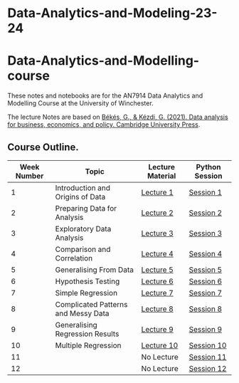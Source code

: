 # Data-Analytics-and-Modeling-23-24

# Data-Analytics-and-Modelling-course
These notes and notebooks are for the AN7914 Data Analytics and Modelling Course at the University of Winchester.

The lecture Notes are based on [Békés, G., & Kézdi, G. (2021). Data analysis for business, economics, and policy. Cambridge University Press](https://gabors-data-analysis.com/).

## Course Outline.

| Week Number | Topic                                  | Lecture Material       | Python Session |
|-------------|----------------------------------------|------------------------|----------------|
| 1      | Introduction and Origins of Data       | [Lecture 1](AN7914_L01.pdf) |[Session 1](Python%20Sessions/AN7914_Week_01_Python.pdf)      |
| 2      | Preparing Data for Analysis            | [Lecture 2](AN7914_L02.pdf) |[Session 2](Python%20Sessions/AN7914_Week_02_Python.pdf)      | 
| 3      | Exploratory Data Analysis              | [Lecture 3](AN7914_L03.pdf) |[Session 3](Python%20Sessions/AN7914_Week_03_Python.pdf)      |
| 4      | Comparison and Correlation             | [Lecture 4](AN7914_L04.pdf) |[Session 4](Python%20Sessions/AN7914_Week_05_Python.pdf)      |
| 5      | Generalising From Data                 | [Lecture 5](AN7914_L05.pdf) |[Session 5](Python%20Sessions/AN7914_Week_06_Python.pdf)      |
| 6      | Hypothesis Testing                     | [Lecture 6](AN7914_L06.pdf) |[Session 6](Python%20Sessions/AN7914_Week_07_Python.pdf)      |
| 7      | Simple Regression                      | [Lecture 7](AN7914_L07.pdf) |[Session 7](Python%20Sessions/AN7914_Week_08_Python.pdf)      |
| 8      | Complicated Patterns and Messy Data    | [Lecture 8](AN7914_L08.pdf) |[Session 8](Python%20Sessions/AN7914_Week_09_Python.pdf)      |
| 9      | Generalising Regression Results        | [Lecture 9](AN7914_L08.pdf) |[Session 9](Python%20Sessions/AN7914_Week_10_Python.pdf)      |
| 10     | Multiple Regression                    | [Lecture 10](AN7914_L10.pdf)|[Session 10](Python%20Sessions/AN7914_Week_11_Python.pdf)      |
| 11     |                                        |  No Lecture                 |[Session 11](Python%20Sessions/AN7914_Week_12_Python.pdf)      |
| 12     |                                        |  No Lecture                 |[Session 12](Python%20Sessions/AN7914_Week_13_Python.pdf)      |
